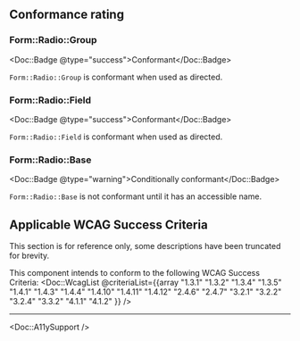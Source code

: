 ## Conformance rating

### Form::Radio::Group

<Doc::Badge @type="success">Conformant</Doc::Badge>

`Form::Radio::Group` is conformant when used as directed.

### Form::Radio::Field

<Doc::Badge @type="success">Conformant</Doc::Badge>

`Form::Radio::Field` is conformant when used as directed.

### Form::Radio::Base

<Doc::Badge @type="warning">Conditionally conformant</Doc::Badge>

`Form::Radio::Base` is not conformant until it has an accessible name.

## Applicable WCAG Success Criteria

This section is for reference only, some descriptions have been truncated for brevity.

This component intends to conform to the following WCAG Success Criteria:
<Doc::WcagList @criteriaList={{array "1.3.1" "1.3.2" "1.3.4" "1.3.5" "1.4.1" "1.4.3" "1.4.4" "1.4.10" "1.4.11" "1.4.12" "2.4.6" "2.4.7" "3.2.1" "3.2.2" "3.2.4" "3.3.2" "4.1.1" "4.1.2" }} />

---

<Doc::A11ySupport />
